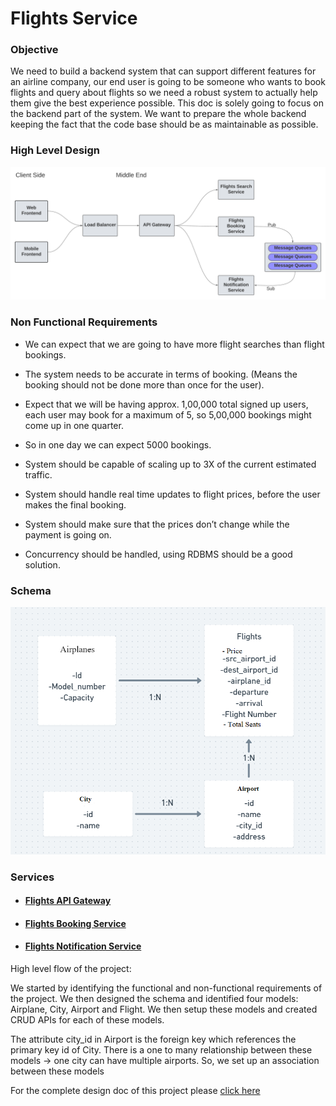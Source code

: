 # Flights Service

<h3>Objective</h3>
<p>
    We need to build a backend system that can support different features for an airline company, our end user is going to be someone who wants to book flights and query about flights so we need a robust system to actually help them give the best experience possible. This doc is solely going to focus on the backend part of the system. We want to prepare the whole backend keeping the fact that the code base should be as maintainable as possible.
</p>


<h3>High Level Design</h3>
<img src="/src/High-Level-Design.png" alt="High Level Design"/>

<h3> Non Functional Requirements </h3>

- We can expect that we are going to have more flight searches than flight bookings.

- The system needs to be accurate in terms of booking. (Means the booking should not be done more than once for the user).

- Expect that we will be having approx. 1,00,000 total signed up users, each user may book for a maximum of 5, so 5,00,000 bookings might come up in one quarter.

- So in one day we can expect 5000 bookings.

- System should be capable of scaling up to 3X of the current estimated traffic.

- System should handle real time updates to flight prices, before the user makes the final booking.

- System should make sure that the prices don’t change while the payment is going on.

- Concurrency should be handled, using RDBMS should be a good solution.

<h3>Schema</h3>

<img src="/src/Schema.png" alt="Schema"/>


<h3>Services</h3>
<ul>
<li>
<h4>
<a href="#" target="_blank">Flights API Gateway</a></h4>
</li>
<li>
<h4>
<a href="#" target="_blank">Flights Booking Service</a></h4>
</li>
<li>
<h4>
<a href="#" target="_blank">Flights Notification Service</a></h4>
</li>
</ul>

High level flow of the project:

We started by identifying the functional and non-functional requirements of the project. We then designed the schema and identified four models: Airplane, City, Airport and Flight. We then setup these models and created CRUD APIs for each of these models.

The attribute city_id in Airport is the foreign key which references the primary key id of City. There is a one to many relationship between these models -> one city can have multiple airports. So, we set up an association between these models 

For the complete design doc of this project please <a href="https://docs.google.com/document/d/1FyH16wreiVJ3Vtazm8msDB7-DPQsjRFSYDkLdWSvdJo/edit?usp=sharing" target="_blank"> click here
